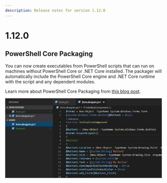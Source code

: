 ```yaml
---
description: Release notes for version 1.12.0
---
```


# 1.12.0

## PowerShell Core Packaging

You can now create executables from PowerShell scripts that can run on machines without PowerShell Core or .NET Core installed. The packager will automatically include the PowerShell Core engine and .NET Core runtime with the script and any dependent modules. 

Learn more about PowerShell Core Packaging from [this blog post](https://poshtools.com/2019/01/14/self-contained-powershell-scripts/). 

![Windows 7 Machines with PowerShell Core running a PowerShell Core script](../../.gitbook/assets/image%20%2815%29.png)

